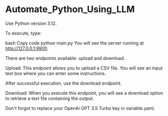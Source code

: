 # Automate_Python_Using_LLM

Use Python version 3.12.

To execute, type:

bash
Copy code
python main.py
You will see the server running at http://127.0.0.1:9900.

There are two endpoints available: upload and download.

Upload: This endpoint allows you to upload a CSV file. You will see an input text box where you can enter some instructions.

After successful execution, use the download endpoint.

Download: When you execute this endpoint, you will see a download option to retrieve a text file containing the output.

Don't forgot to replace your OpenAi GPT 3.5 Turbo key in variable.yaml.
